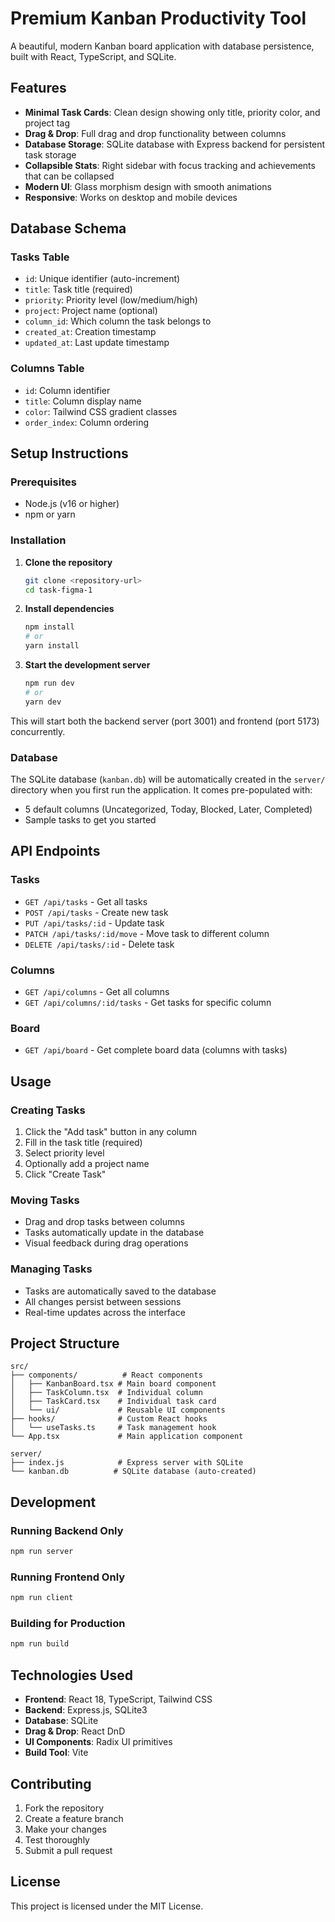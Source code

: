 
  # Premium Kanban Productivity Tool

  A beautiful, modern Kanban board application with database persistence, built with React, TypeScript, and SQLite.

  ## Features

  - **Minimal Task Cards**: Clean design showing only title, priority color, and project tag
  - **Drag & Drop**: Full drag and drop functionality between columns
  - **Database Storage**: SQLite database with Express backend for persistent task storage
  - **Collapsible Stats**: Right sidebar with focus tracking and achievements that can be collapsed
  - **Modern UI**: Glass morphism design with smooth animations
  - **Responsive**: Works on desktop and mobile devices

  ## Database Schema

  ### Tasks Table
  - `id`: Unique identifier (auto-increment)
  - `title`: Task title (required)
  - `priority`: Priority level (low/medium/high)
  - `project`: Project name (optional)
  - `column_id`: Which column the task belongs to
  - `created_at`: Creation timestamp
  - `updated_at`: Last update timestamp

  ### Columns Table
  - `id`: Column identifier
  - `title`: Column display name
  - `color`: Tailwind CSS gradient classes
  - `order_index`: Column ordering

  ## Setup Instructions

  ### Prerequisites
  - Node.js (v16 or higher)
  - npm or yarn

  ### Installation

  1. **Clone the repository**
     ```bash
     git clone <repository-url>
     cd task-figma-1
     ```

  2. **Install dependencies**
     ```bash
     npm install
     # or
     yarn install
     ```

  3. **Start the development server**
     ```bash
     npm run dev
     # or
     yarn dev
     ```

  This will start both the backend server (port 3001) and frontend (port 5173) concurrently.

  ### Database

  The SQLite database (`kanban.db`) will be automatically created in the `server/` directory when you first run the application. It comes pre-populated with:

  - 5 default columns (Uncategorized, Today, Blocked, Later, Completed)
  - Sample tasks to get you started

  ## API Endpoints

  ### Tasks
  - `GET /api/tasks` - Get all tasks
  - `POST /api/tasks` - Create new task
  - `PUT /api/tasks/:id` - Update task
  - `PATCH /api/tasks/:id/move` - Move task to different column
  - `DELETE /api/tasks/:id` - Delete task

  ### Columns
  - `GET /api/columns` - Get all columns
  - `GET /api/columns/:id/tasks` - Get tasks for specific column

  ### Board
  - `GET /api/board` - Get complete board data (columns with tasks)

  ## Usage

  ### Creating Tasks
  1. Click the "Add task" button in any column
  2. Fill in the task title (required)
  3. Select priority level
  4. Optionally add a project name
  5. Click "Create Task"

  ### Moving Tasks
  - Drag and drop tasks between columns
  - Tasks automatically update in the database
  - Visual feedback during drag operations

  ### Managing Tasks
  - Tasks are automatically saved to the database
  - All changes persist between sessions
  - Real-time updates across the interface

  ## Project Structure

  ```
  src/
  ├── components/          # React components
  │   ├── KanbanBoard.tsx # Main board component
  │   ├── TaskColumn.tsx  # Individual column
  │   ├── TaskCard.tsx    # Individual task card
  │   └── ui/             # Reusable UI components
  ├── hooks/              # Custom React hooks
  │   └── useTasks.ts     # Task management hook
  └── App.tsx             # Main application component

  server/
  ├── index.js            # Express server with SQLite
  └── kanban.db          # SQLite database (auto-created)
  ```

  ## Development

  ### Running Backend Only
  ```bash
  npm run server
  ```

  ### Running Frontend Only
  ```bash
  npm run client
  ```

  ### Building for Production
  ```bash
  npm run build
  ```

  ## Technologies Used

  - **Frontend**: React 18, TypeScript, Tailwind CSS
  - **Backend**: Express.js, SQLite3
  - **Database**: SQLite
  - **Drag & Drop**: React DnD
  - **UI Components**: Radix UI primitives
  - **Build Tool**: Vite

  ## Contributing

  1. Fork the repository
  2. Create a feature branch
  3. Make your changes
  4. Test thoroughly
  5. Submit a pull request

  ## License

  This project is licensed under the MIT License.
  
